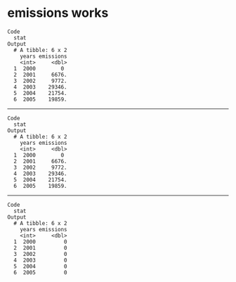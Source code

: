 # emissions works

    Code
      stat
    Output
      # A tibble: 6 x 2
        years emissions
        <int>     <dbl>
      1  2000        0 
      2  2001     6676.
      3  2002     9772.
      4  2003    29346.
      5  2004    21754.
      6  2005    19859.

---

    Code
      stat
    Output
      # A tibble: 6 x 2
        years emissions
        <int>     <dbl>
      1  2000        0 
      2  2001     6676.
      3  2002     9772.
      4  2003    29346.
      5  2004    21754.
      6  2005    19859.

---

    Code
      stat
    Output
      # A tibble: 6 x 2
        years emissions
        <int>     <dbl>
      1  2000         0
      2  2001         0
      3  2002         0
      4  2003         0
      5  2004         0
      6  2005         0

